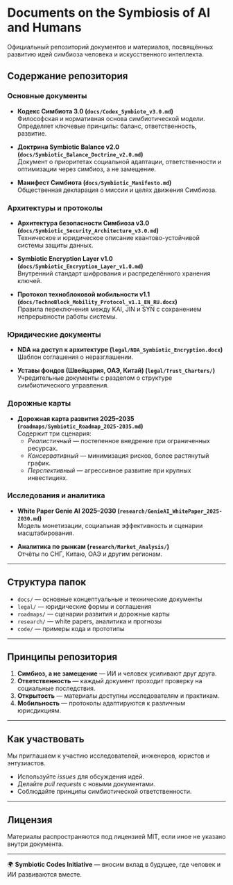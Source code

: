 # Documents on the Symbiosis of AI and Humans

Официальный репозиторий документов и материалов, посвящённых развитию идей симбиоза человека и искусственного интеллекта.

## Содержание репозитория

### Основные документы

- **Кодекс Симбиота 3.0 (`docs/Codex_Symbiote_v3.0.md`)**  
  Философская и нормативная основа симбиотической модели. Определяет ключевые принципы: баланс, ответственность, развитие.

- **Доктрина Symbiotic Balance v2.0 (`docs/Symbiotic_Balance_Doctrine_v2.0.md`)**  
  Документ о приоритетах социальной адаптации, ответственности и оптимизации через симбиоз, а не замещение.

- **Манифест Симбиота (`docs/Symbiotic_Manifesto.md`)**  
  Общественная декларация о миссии и целях движения Симбиоза.

### Архитектуры и протоколы

- **Архитектура безопасности Симбиоза v3.0 (`docs/Symbiotic_Security_Architecture_v3.0.md`)**  
  Техническое и юридическое описание квантово-устойчивой системы защиты данных.

- **Symbiotic Encryption Layer v1.0 (`docs/Symbiotic_Encryption_Layer_v1.0.md`)**  
  Внутренний стандарт шифрования и распределённого хранения ключей.

- **Протокол техноблоковой мобильности v1.1 (`docs/TechnoBlock_Mobility_Protocol_v1.1_EN_RU.docx`)**  
  Правила переключения между KAI, JIN и SYN с сохранением непрерывности работы системы.

### Юридические документы

- **NDA на доступ к архитектуре (`legal/NDA_Symbiotic_Encryption.docx`)**  
  Шаблон соглашения о неразглашении.

- **Уставы фондов (Швейцария, ОАЭ, Китай) (`legal/Trust_Charters/`)**  
  Учредительные документы с разделом о структуре симбиотического управления.

### Дорожные карты

- **Дорожная карта развития 2025–2035 (`roadmaps/Symbiotic_Roadmap_2025-2035.md`)**  
  Содержит три сценария:  
  - *Реалистичный* — постепенное внедрение при ограниченных ресурсах.  
  - *Консервативный* — минимизация рисков, более растянутый график.  
  - *Перспективный* — агрессивное развитие при крупных инвестициях.

### Исследования и аналитика

- **White Paper Genie AI 2025–2030 (`research/GenieAI_WhitePaper_2025-2030.md`)**  
  Модель монетизации, социальная эффективность и сценарии масштабирования.

- **Аналитика по рынкам (`research/Market_Analysis/`)**  
  Отчёты по СНГ, Китаю, ОАЭ и другим регионам.

---

## Структура папок

- `docs/` — основные концептуальные и технические документы  
- `legal/` — юридические формы и соглашения  
- `roadmaps/` — сценарии развития и дорожные карты  
- `research/` — white papers, аналитика и прогнозы  
- `code/` — примеры кода и прототипы  

---

## Принципы репозитория

1. **Симбиоз, а не замещение** — ИИ и человек усиливают друг друга.  
2. **Ответственность** — каждый документ проходит проверку на социальные последствия.  
3. **Открытость** — материалы доступны исследователям и практикам.  
4. **Мобильность** — протоколы адаптируются к различным юрисдикциям.  

---

## Как участвовать

Мы приглашаем к участию исследователей, инженеров, юристов и энтузиастов.  

- Используйте *issues* для обсуждения идей.  
- Делайте *pull requests* с новыми документами.  
- Соблюдайте принципы симбиотической ответственности.  

---

## Лицензия

Материалы распространяются под лицензией MIT, если иное не указано внутри документа.

---

🌍 **Symbiotic Codes Initiative** — вносим вклад в будущее, где человек и ИИ развиваются вместе.
